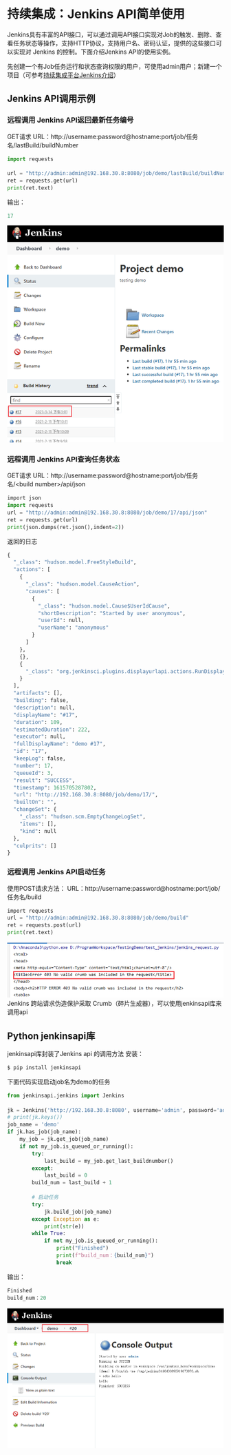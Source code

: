 # 持续集成：Jenkins API简单使用
Jenkins具有丰富的API接口，可以通过调用API接口实现对Job的触发、删除、查看任务状态等操作，支持HTTP协议，支持用户名、密码认证，提供的这些接口可以实现对 Jenkins 的控制。下面介绍Jenkins API的使用实例。
<!--more-->


先创建一个有Job任务运行和状态查询权限的用户，可使用admin用户；新建一个项目（可参考[持续集成平台Jenkins介绍](https://blog.csdn.net/u010698107/article/details/113823608)）

## Jenkins API调用示例

### 远程调用 Jenkins API返回最新任务编号
GET请求
URL：http://username:password@hostname:port/job/任务名/lastBuild/buildNumber

```python
import requests

url = "http://admin:admin@192.168.30.8:8080/job/demo/lastBuild/buildNumber"
ret = requests.get(url)
print(ret.text)
```
输出：
```python
17
```
![](continuous-integration-for-jenkins-api/jenkins_api_lastbuild.png)


### 远程调用 Jenkins API查询任务状态
GET请求
URL：http://username:password@hostname:port/job/任务名/\<build number>/api/json

```python
import json
import requests
url = "http://admin:admin@192.168.30.8:8080/job/demo/17/api/json"
ret = requests.get(url)
print(json.dumps(ret.json(),indent=2))
```
返回的日志
```python
{
  "_class": "hudson.model.FreeStyleBuild",
  "actions": [
    {
      "_class": "hudson.model.CauseAction",
      "causes": [
        {
          "_class": "hudson.model.Cause$UserIdCause",
          "shortDescription": "Started by user anonymous",
          "userId": null,
          "userName": "anonymous"
        }
      ]
    },
    {},
    {
      "_class": "org.jenkinsci.plugins.displayurlapi.actions.RunDisplayAction"
    }
  ],
  "artifacts": [],
  "building": false,
  "description": null,
  "displayName": "#17",
  "duration": 109,
  "estimatedDuration": 222,
  "executor": null,
  "fullDisplayName": "demo #17",
  "id": "17",
  "keepLog": false,
  "number": 17,
  "queueId": 3,
  "result": "SUCCESS",
  "timestamp": 1615705287802,
  "url": "http://192.168.30.8:8080/job/demo/17/",
  "builtOn": "",
  "changeSet": {
    "_class": "hudson.scm.EmptyChangeLogSet",
    "items": [],
    "kind": null
  },
  "culprits": []
}
```
### 远程调用 Jenkins API启动任务
使用POST请求方法：
URL：http://username:password@hostname:port/job/任务名/build

```python
import requests
url = "http://admin:admin@192.168.30.8:8080/job/demo/build"
ret = requests.post(url)
print(ret.text)
```

![](continuous-integration-for-jenkins-api/jenkins_api_build.png)
Jenkins 跨站请求伪造保护采取 Crumb（碎片生成器），可以使用jenkinsapi库来调用api
## Python jenkinsapi库
jenkinsapi库封装了Jenkins api 的调用方法
安装：
```sh
$ pip install jenkinsapi
```
下面代码实现启动job名为demo的任务
```python
from jenkinsapi.jenkins import Jenkins

jk = Jenkins('http://192.168.30.8:8080', username='admin', password='admin', useCrumb=True)
# print(jk.keys())
job_name = 'demo'
if jk.has_job(job_name):
    my_job = jk.get_job(job_name)
    if not my_job.is_queued_or_running():
        try:
            last_build = my_job.get_last_buildnumber()
        except:
            last_build = 0
        build_num = last_build + 1

        # 启动任务
        try:
            jk.build_job(job_name)
        except Exception as e:
            print(str(e))
        while True:
            if not my_job.is_queued_or_running():
                print("Finished")
                print(f"build_num：{build_num}")
                break
```
输出：
```python
Finished
build_num：20
```
![](continuous-integration-for-jenkins-api/jenkins_api_build2.png)



